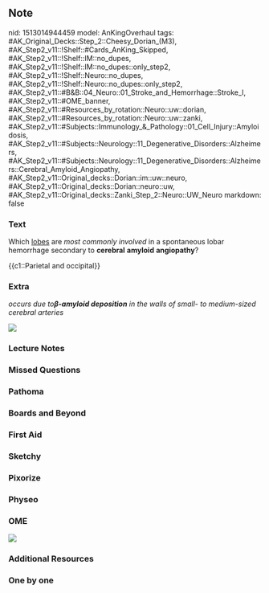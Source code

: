 ## Note
nid: 1513014944459
model: AnKingOverhaul
tags: #AK_Original_Decks::Step_2::Cheesy_Dorian_(M3), #AK_Step2_v11::!Shelf::#Cards_AnKing_Skipped, #AK_Step2_v11::!Shelf::IM::no_dupes, #AK_Step2_v11::!Shelf::IM::no_dupes::only_step2, #AK_Step2_v11::!Shelf::Neuro::no_dupes, #AK_Step2_v11::!Shelf::Neuro::no_dupes::only_step2, #AK_Step2_v11::#B&B::04_Neuro::01_Stroke_and_Hemorrhage::Stroke_I, #AK_Step2_v11::#OME_banner, #AK_Step2_v11::#Resources_by_rotation::Neuro::uw::dorian, #AK_Step2_v11::#Resources_by_rotation::Neuro::uw::zanki, #AK_Step2_v11::#Subjects::Immunology_&_Pathology::01_Cell_Injury::Amyloidosis, #AK_Step2_v11::#Subjects::Neurology::11_Degenerative_Disorders::Alzheimers, #AK_Step2_v11::#Subjects::Neurology::11_Degenerative_Disorders::Alzheimers::Cerebral_Amyloid_Angiopathy, #AK_Step2_v11::Original_decks::Dorian::im::uw::neuro, #AK_Step2_v11::Original_decks::Dorian::neuro::uw, #AK_Step2_v11::Original_decks::Zanki_Step_2::Neuro::UW_Neuro
markdown: false

### Text
Which <u>lobes</u> are <i>most commonly involved</i> in a
spontaneous lobar hemorrhage secondary to <b>cerebral</b>
<b>amyloid</b> <b>angiopathy</b>?
<div>
  {{c1::Parietal and occipital}}
</div>

### Extra
<i>occurs due to</i><b><i>β</i></b><i><b>-amyloid deposition</b> in
the walls of small- to medium-sized cerebral arteries</i>
<div>
  <div>
    <i><img src="yewwurld.png"></i>
  </div>
</div>

### Lecture Notes


### Missed Questions


### Pathoma


### Boards and Beyond


### First Aid


### Sketchy


### Pixorize


### Physeo


### OME
<div class="ome-widget">
  <a href="https://onlinemeded.org?ref=anki"><img src=
  "_OME_AnkiFlashcards_General_3.png"></a>
</div>

### Additional Resources


### One by one

